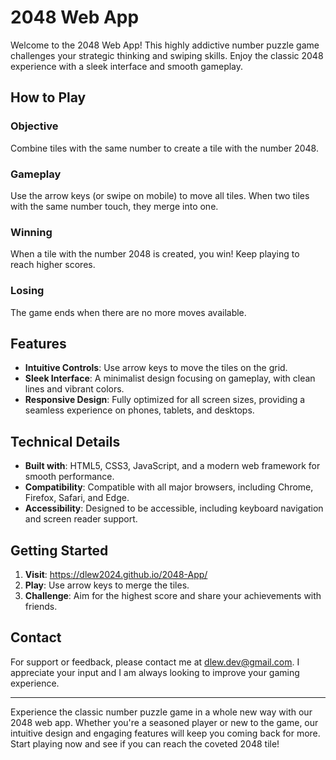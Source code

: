 # 2048 Web App

Welcome to the 2048 Web App! This highly addictive number puzzle game challenges your strategic thinking and swiping skills. Enjoy the classic 2048 experience with a sleek interface and smooth gameplay.

## How to Play

### Objective
Combine tiles with the same number to create a tile with the number 2048.

### Gameplay
Use the arrow keys (or swipe on mobile) to move all tiles. When two tiles with the same number touch, they merge into one.

### Winning
When a tile with the number 2048 is created, you win! Keep playing to reach higher scores.

### Losing
The game ends when there are no more moves available.

## Features

- **Intuitive Controls**: Use arrow keys to move the tiles on the grid.
- **Sleek Interface**: A minimalist design focusing on gameplay, with clean lines and vibrant colors.
- **Responsive Design**: Fully optimized for all screen sizes, providing a seamless experience on phones, tablets, and desktops.

## Technical Details

- **Built with**: HTML5, CSS3, JavaScript, and a modern web framework for smooth performance.
- **Compatibility**: Compatible with all major browsers, including Chrome, Firefox, Safari, and Edge.
- **Accessibility**: Designed to be accessible, including keyboard navigation and screen reader support.

## Getting Started

1. **Visit**: https://dlew2024.github.io/2048-App/
2. **Play**: Use arrow keys to merge the tiles.
3. **Challenge**: Aim for the highest score and share your achievements with friends.

## Contact

For support or feedback, please contact me at dlew.dev@gmail.com. I appreciate your input and I am always looking to improve your gaming experience.

---

Experience the classic number puzzle game in a whole new way with our 2048 web app. Whether you're a seasoned player or new to the game, our intuitive design and engaging features will keep you coming back for more. Start playing now and see if you can reach the coveted 2048 tile!

